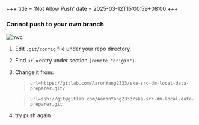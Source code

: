 +++
title = 'Not Allow Push'
date = 2025-03-12T15:00:59+08:00
+++

### Cannot push to your own branch
![mvc](../../../images/content/article/git/403.png)

1. Edit `.git/config` file under your repo directory.
2. Find `url`=entry under section `[remote "origin"]`.
3. Change it from: 
    > `url=https://gitlab.com/AaronYang2333/ska-src-dm-local-data-preparer.git/`
   
    > `url=ssh://git@gitlab.com/AaronYang2333/ska-src-dm-local-data-preparer.git`

4. try push again